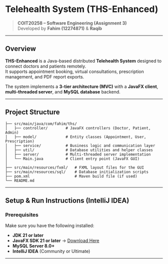 #  Telehealth System (THS-Enhanced)

> **COIT20258 – Software Engineering (Assignment 3)**  
> Developed by **Fahim (12274871)** & **Raqib**

---

##  Overview

**THS-Enhanced** is a Java-based distributed **Telehealth System** designed to connect doctors and patients remotely.  
It supports appointment booking, virtual consultations, prescription management, and PDF report exports.

The system implements a **3-tier architecture (MVC)** with a **JavaFX client**, **multi-threaded server**, and **MySQL database** backend.

---

## Project Structure
```ths-enhanced/
├── src/main/java/com/fahim/ths/
│   ├── controller/        # JavaFX controllers (Doctor, Patient, Admin)
│   ├── model/             # Entity classes (Appointment, User, Prescription)
│   ├── service/           # Business logic and communication layer
│   ├── util/              # Database utilities and helper classes
│   ├── server/            # Multi-threaded server implementation
│   └── Main.java          # Client entry point (JavaFX GUI)
│
├── src/main/resources/fxml/   # FXML layout files for the GUI
├── src/main/resources/sql/    # Database initialization scripts
├── pom.xml                    # Maven build file (if used)
└── README.md
```


---

##  Setup & Run Instructions (IntelliJ IDEA)

### Prerequisites
Make sure you have the following installed:
- **JDK 21 or later**
- **JavaFX SDK 21 or later** → [Download Here](https://gluonhq.com/products/javafx/)
- **MySQL Server 8.0+**
- **IntelliJ IDEA** (Community or Ultimate)

---